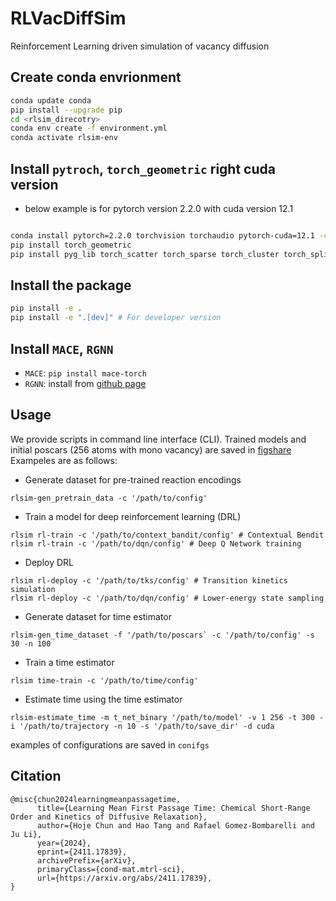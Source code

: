# RLVacDiffSim
Reinforcement Learning driven simulation of vacancy diffusion

## Create conda envrionment

```bash
conda update conda
pip install --upgrade pip
cd <rlsim_direcotry>
conda env create -f environment.yml
conda activate rlsim-env
```

## Install `pytroch`, `torch_geometric` right cuda version

- below example is for pytorch version 2.2.0 with cuda version 12.1

```bash

conda install pytorch=2.2.0 torchvision torchaudio pytorch-cuda=12.1 -c pytorch -c nvidia
pip install torch_geometric
pip install pyg_lib torch_scatter torch_sparse torch_cluster torch_spline_conv -f https://data.pyg.org/whl/torch-2.2.0+cu121.html

```

## Install the package

```bash
pip install -e .
pip install -e ".[dev]" # For developer version
```

## Install `MACE`, `RGNN`
- `MACE`: `pip install mace-torch`
- `RGNN`: install from [github page]("https://github.com/HojeChun/ReactionGraphNeuralNetwork")

## Usage
We provide scripts in command line interface (CLI).
Trained models and initial poscars (256 atoms with mono vacancy) are saved in [figshare]("https://doi.org/10.6084/m9.figshare.27931812")
Exampeles are as follows:

- Generate dataset for pre-trained reaction encodings

```
rlsim-gen_pretrain_data -c '/path/to/config'
```

- Train a model for deep reinforcement learning (DRL)
```
rlsim rl-train -c '/path/to/context_bandit/config' # Contextual Bendit
rlsim rl-train -c '/path/to/dqn/config' # Deep Q Network training
```
- Deploy DRL 
```
rlsim rl-deploy -c '/path/to/tks/config' # Transition kinetics simulation
rlsim rl-deploy -c '/path/to/dqn/config' # Lower-energy state sampling
```
- Generate dataset for time estimator
```
rlsim-gen_time_dataset -f '/path/to/poscars` -c '/path/to/config' -s 30 -n 100
```
- Train a time estimator
```
rlsim time-train -c '/path/to/time/config' 
```
- Estimate time using the time estimator
```
rlsim-estimate_time -m t_net_binary '/path/to/model' -v 1 256 -t 300 -i '/path/to/trajectory -n 10 -s '/path/to/save_dir' -d cuda
```
examples of configurations are saved in `conifgs`

## Citation
```
@misc{chun2024learningmeanpassagetime,
      title={Learning Mean First Passage Time: Chemical Short-Range Order and Kinetics of Diffusive Relaxation}, 
      author={Hoje Chun and Hao Tang and Rafael Gomez-Bombarelli and Ju Li},
      year={2024},
      eprint={2411.17839},
      archivePrefix={arXiv},
      primaryClass={cond-mat.mtrl-sci},
      url={https://arxiv.org/abs/2411.17839}, 
}
```